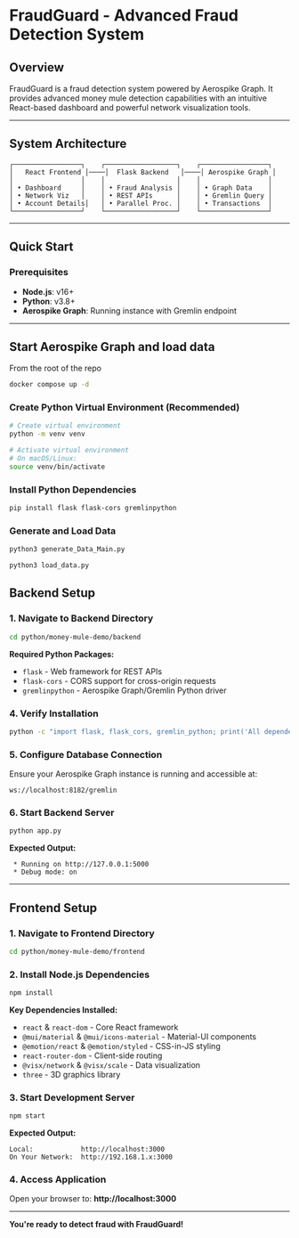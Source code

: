 # FraudGuard - Advanced Fraud Detection System

## Overview

FraudGuard is a fraud detection system powered by Aerospike Graph. It provides advanced money mule detection capabilities with an intuitive React-based dashboard and powerful network visualization tools.

---

## System Architecture

```
┌─────────────────┐    ┌──────────────────┐    ┌─────────────────┐
│   React Frontend │────│  Flask Backend   │────│ Aerospike Graph │
│                 │    │                  │    │                 │
│ • Dashboard     │    │ • Fraud Analysis │    │ • Graph Data    │
│ • Network Viz   │    │ • REST APIs      │    │ • Gremlin Query │
│ • Account Details│   │ • Parallel Proc. │    │ • Transactions  │
└─────────────────┘    └──────────────────┘    └─────────────────┘
```

---

## Quick Start

### Prerequisites

- **Node.js**: v16+ 
- **Python**: v3.8+
- **Aerospike Graph**: Running instance with Gremlin endpoint

---

## Start Aerospike Graph and load data 
From the root of the repo
```bash
docker compose up -d 
```

### Create Python Virtual Environment (Recommended)
```bash
# Create virtual environment
python -m venv venv

# Activate virtual environment
# On macOS/Linux:
source venv/bin/activate
```

### Install Python Dependencies
```bash
pip install flask flask-cors gremlinpython
```
### Generate and Load Data

```bash
python3 generate_Data_Main.py
```


```bash
python3 load_data.py
```

## Backend Setup

### 1. Navigate to Backend Directory
```bash
cd python/money-mule-demo/backend
```

**Required Python Packages:**
- `flask` - Web framework for REST APIs
- `flask-cors` - CORS support for cross-origin requests
- `gremlinpython` - Aerospike Graph/Gremlin Python driver

### 4. Verify Installation
```bash
python -c "import flask, flask_cors, gremlin_python; print('All dependencies installed!')"
```

### 5. Configure Database Connection
Ensure your Aerospike Graph instance is running and accessible at:
```
ws://localhost:8182/gremlin
```

### 6. Start Backend Server
```bash
python app.py
```

**Expected Output:**
```
 * Running on http://127.0.0.1:5000
 * Debug mode: on
```

---

## Frontend Setup

### 1. Navigate to Frontend Directory
```bash
cd python/money-mule-demo/frontend
```

### 2. Install Node.js Dependencies
```bash
npm install
```

**Key Dependencies Installed:**
- `react` & `react-dom` - Core React framework
- `@mui/material` & `@mui/icons-material` - Material-UI components
- `@emotion/react` & `@emotion/styled` - CSS-in-JS styling
- `react-router-dom` - Client-side routing
- `@visx/network` & `@visx/scale` - Data visualization
- `three` - 3D graphics library

### 3. Start Development Server
```bash
npm start
```

**Expected Output:**
```
Local:            http://localhost:3000
On Your Network:  http://192.168.1.x:3000
```

### 4. Access Application
Open your browser to: **http://localhost:3000**

---

**You're ready to detect fraud with FraudGuard!**


